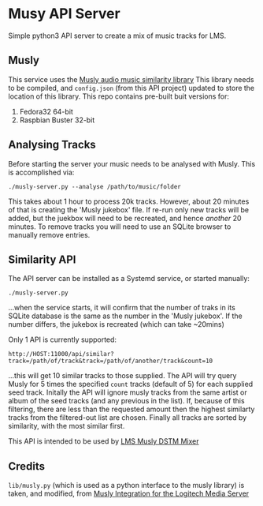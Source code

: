 # Musy API Server

Simple python3 API server to create a mix of music tracks for LMS.

## Musly

This service uses the [Musly audio music similarity library](https://github.com/dominikschnitzer/musly)
This library needs to be compiled, and `config.json` (from this API project)
updated to store the location of this library. This repo contains pre-built
buit versions for:

1. Fedora32 64-bit
2. Raspbian Buster 32-bit

## Analysing Tracks

Before starting the server your music needs to be analysed with Musly. This is
accomplished via:

```
./musly-server.py --analyse /path/to/music/folder
```

This takes about 1 hour to process 20k tracks. However, about 20 minutes of that
is creating the 'Musly jukebox' file. If re-run only new tracks will be added,
but the juekbox will need to be recreated, and hence _another_ 20 minutes. To
remove tracks you will need to use an SQLite browser to manually remove entries.

## Similarity API 

The API server can be installed as a Systemd service, or started manually:

```
./musly-server.py
```

...when the service starts, it will confirm that the number of traks in its
SQLite database is the same as the number in the 'Musly jukebox'. If the
number differs, the jukebox is recreated (which can take ~20mins)

Only 1 API is currently supported:

```
http://HOST:11000/api/similar?track=/path/of/track&track=/path/of/another/track&count=10
```
...this will get 10 similar tracks to those supplied. The API will try query
Musly for 5 times the specified `count` tracks (default of 5) for each supplied
seed track. Initally the API will ignore musly tracks from the same artist or
album of the seed tracks (and any previous in the list). If, because of this
filtering, there are less than the requested amount then the highest similarty
tracks from the filtered-out list are chosen. Finally all tracks are sorted by
similarity, with the most similar first.

This API is intended to be used by [LMS Musly DSTM Mixer](https://github.com/CDrummond/lms-muslymixer)

## Credits

`lib/musly.py` (which is used as a python interface to the musly library) is
taken, and modified, from [Musly Integration for the Logitech Media Server](https://www.nexus0.net/pub/sw/lmsmusly)
